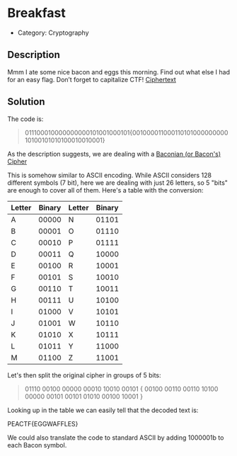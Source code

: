 # Breakfast

* Category: Cryptography

## Description

Mmm I ate some nice bacon and eggs this morning. Find out what else I had for
an easy flag. Don’t forget to capitalize CTF! [Ciphertext](enc.txt)

## Solution

The code is:

> 011100010000000000101001000101{00100001100011010100000000010100101010100010010001}


As the description suggests, we are dealing with a [Baconian (or Bacon's) Cipher](https://en.wikipedia.org/wiki/Bacon%27s_cipher)

This is somehow similar to ASCII encoding. While ASCII considers 128 different symbols (7 bit), here we are dealing with just 26 letters, so 5 "bits" are enough to cover all of them.
Here's a table with the conversion:

| Letter | Binary | Letter | Binary |
| ------ | ------ | ------ | ------ |
| A      | 00000  | N      | 01101  |
| B      | 00001  | O      | 01110  |
| C      | 00010  | P      | 01111  |
| D      | 00011  | Q      | 10000  |
| E      | 00100  | R      | 10001  |
| F      | 00101  | S      | 10010  |
| G      | 00110  | T      | 10011  |
| H      | 00111  | U      | 10100  |
| I      | 01000  | V      | 10101  |
| J      | 01001  | W      | 10110  |
| K      | 01010  | X      | 10111  |
| L      | 01011  | Y      | 11000  |
| M      | 01100  | Z      | 11001  |


Let's then split the original cipher in groups of 5 bits:

> 01110 00100 00000 00010 10010 00101 { 00100 00110 00110 10100 00000 00101 00101 01010 00100 10001 }

Looking up in the table we can easily tell that the decoded text is:

PEACTF{EGGWAFFLES}

We could also translate the code to standard ASCII by adding 1000001b to each Bacon symbol.
